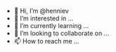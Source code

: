 - 👋 Hi, I’m @henniev
- 👀 I’m interested in ...
- 🌱 I’m currently learning ...
- 💞️ I’m looking to collaborate on ...
- 📫 How to reach me ...

<!---
henniev/henniev is a ✨ special ✨ repository because its `README.md` (this file) appears on your GitHub profile.
You can click the Preview link to take a look at your changes.
--->
